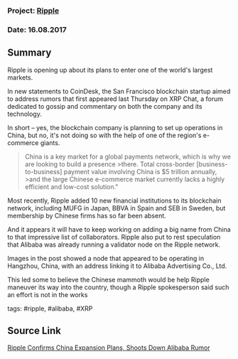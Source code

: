 ### Project: [Ripple](../projects/ripple.md)
### Date: 16.08.2017
## Summary
Ripple is opening up about its plans to enter one of the world's largest markets.

In new statements to CoinDesk, the San Francisco blockchain startup aimed to address rumors that first appeared last Thursday on XRP Chat, a forum dedicated to gossip and commentary on both the company and its technology.

In short – yes, the blockchain company is planning to set up operations in China, but no, it's not doing so with the help of one of the region's e-commerce giants.

>China is a key market for a global payments network, which is why we are looking to build a presence >there. Total cross-border [business-to-business] payment value involving China is $5 trillion annually, >and the large Chinese e-commerce market currently lacks a highly efficient and low-cost solution."

Most recently, Ripple added 10 new financial institutions to its blockchain network, including MUFG in Japan, BBVA in Spain and SEB in Sweden, but membership by Chinese firms has so far been absent.

And it appears it will have to keep working on adding a big name from China to that impressive list of collaborators. Ripple also put to rest speculation that Alibaba was already running a validator node on the Ripple network.

Images in the post showed a node that appeared to be operating in Hangzhou, China, with an address linking it to Alibaba Advertising Co., Ltd.

This led some to believe the Chinese mammoth would be help Ripple maneuver its way into the country, though a Ripple spokesperson said such an effort is not in the works

tags: #ripple, #alibaba, #XRP
## Source Link
[Ripple Confirms China Expansion Plans, Shoots Down Alibaba Rumor](https://www.coindesk.com/ripple-confirms-china-expansion-plans-shoots-alibaba-rumor/)  
